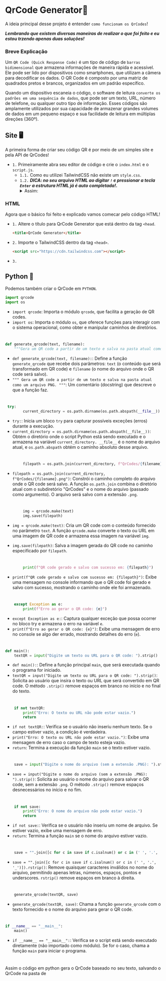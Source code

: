 # QrCode Generator📱

A ideia principal desse projeto é entender ``como funcionam os QrCodes``!

***Lembrando que existem diversas maneiras de realizar o que foi feito e eu estou trzendo apenas duas soluções!***

### Breve Explicação

Um ``QR Code (Quick Response Code)`` é um tipo de código de ``barras bidimensional`` que armazena informações de maneira rápida e acessível. Ele pode ser lido por dispositivos como smartphones, que utilizam a câmera para decodificar os dados. O QR Code é composto por uma matriz de quadrados pretos e brancos, organizados em um padrão específico.

Quando um dispositivo escaneia o código, o software de leitura ``converte os padrões em uma sequência de dados``, que pode ser um texto, URL, número de telefone, ou qualquer outro tipo de informação. Esses códigos são amplamente utilizados por sua capacidade de armazenar grandes volumes de dados em um pequeno espaço e sua facilidade de leitura em múltiplas direções (360º).


## Site 🖥️

A primeira forma de criar seu código QR é por meio de um simples site e pela API de QrCodes!

- ``1.`` Primeiramente abra seu editor de código e crie o ``index.html`` e o ``script.js``.
  - ``1.1.`` Como eu utilizei TailwindCSS não existe um ``style.css``.
  - ``1.2.`` ***DICA: no seu arquivo HTML ao digitar ``!`` e pressionar a tecla ``Enter`` a estrutura HTML já é auto completada!.***
    <details>
      <summary>Assim:</summary>
        <img <img width="428" alt="image" src="https://github.com/user-attachments/assets/75084dd9-8fce-40f9-a462-3ba82d8c9fdd">
    </details>

### HTML
Agora que o básico foi feito e explicado vamos comecar pelo código HTML!

- ``1.`` Altere o título para QrCode Generator que está dentro da tag ``<head``.
  
  ```html
  <title>QrCode Generator</title>
  ```

- ``2.`` Importe o TailwindCSS dentro da tag ``<head>``.

    ```html
  <script src="https://cdn.tailwindcss.com"></script>
  ```

- ``3.``





















































## Python 🐍

Podemos também criar o QrCode em ``PYTHON``.
```py
import qrcode
import os
```

- ``import qrcode``:  Importa o módulo ``qrcode``, que facilita a geração de QR codes.
- ``import os``: Importa o módulo ``os``, que oferece funções para interagir com o sistema operacional, como obter e manipular caminhos de diretórios.

# 

```py
def generate_qrcode(text, filename):
    """Gera um QR code a partir de um texto e salva na pasta atual como um arquivo PNG."""
```
- ``def generate_qrcode(text, filename):``: Define a função ``generate_qrcode`` que recebe dois parâmetros: ``text`` (o conteúdo que será transformado em QR code) e ``filename`` (o nome do arquivo onde o QR code será salvo).
- ``""" Gera um QR code a partir de um texto e salva na pasta atual como um arquivo PNG. """``: Um comentário (docstring) que descreve o que a função faz.

#

```py
 try:
        current_directory = os.path.dirname(os.path.abspath(__file__))
```

- ``try:``: Inicia um bloco ``try`` para capturar possíveis exceções (erros) durante a execução.
- ``current_directory = os.path.dirname(os.path.abspath(__file__))``: Obtém o diretório onde o script Python está sendo executado e o armazena na variável ``current_directory. __file__`` é o nome do arquivo atual, e ``os.path.abspath`` obtém o caminho absoluto desse arquivo.

#

```py
        filepath = os.path.join(current_directory, f"QrCodes/{filename}.png")
```

- ``filepath = os.path.join(current_directory, f"QrCodes/{filename}.png")``: Constrói o caminho completo do arquivo onde o QR code será salvo. A função ``os.path.join`` combina o diretório atual com o subdiretório "QrCodes" e o nome do arquivo (passado como argumento). O arquivo será salvo com a extensão ``.png``.

#

```py
        img = qrcode.make(text)
        img.save(filepath)
```

- ``img = qrcode.make(text)``: Cria um QR code com o conteúdo fornecido no parâmetro ``text``. A função ``qrcode.make`` converte o texto ou URL em uma imagem de QR code e armazena essa imagem na variável ``img``.

- ``img.save(filepath)``: Salva a imagem gerada do QR code no caminho especificado por ``filepath``.

#

```py
        print(f"QR code gerado e salvo com sucesso em: {filepath}")
```
- ``print(f"QR code gerado e salvo com sucesso em: {filepath}")``: Exibe uma mensagem no console informando que o QR code foi gerado e salvo com sucesso, mostrando o caminho onde ele foi armazenado.

# 

```py
    except Exception as e:
        print(f"Erro ao gerar o QR code: {e}")
```
- ``except Exception as e:``: Captura qualquer exceção que possa ocorrer no bloco try e armazena o erro na variável ``e``.
- ``print(f"Erro ao gerar o QR code: {e}")``: Exibe uma mensagem de erro no console se algo der errado, mostrando detalhes do erro (``e``).

#

```py
def main():
    textQR = input("Digite um texto ou URL para o QR code: ").strip()
```
- ``def main():``: Define a função principal ``main``, que será executada quando o programa for iniciado.
- ``textQR = input("Digite um texto ou URL para o QR code: ").strip()``: Solicita ao usuário que insira o texto ou URL que será convertido em QR code. O método ``.strip()`` remove espaços em branco no início e no final do texto.

#

```py
    if not textQR:
        print("Erro: O texto ou URL não pode estar vazio.")
        return
```
- ``if not textQR:``: Verifica se o usuário não inseriu nenhum texto. Se o campo estiver vazio, a condição é verdadeira.
- ``print("Erro: O texto ou URL não pode estar vazio.")``: Exibe uma mensagem de erro caso o campo de texto esteja vazio.
- ``return``: Termina a execução da função ``main`` se o texto estiver vazio.

#

```py
    save = input("Digite o nome do arquivo (sem a extensão .PNG): ").strip()
```
- ``save = input("Digite o nome do arquivo (sem a extensão .PNG): ").strip()``: Solicita ao usuário o nome do arquivo para salvar o QR code, sem a extensão ``.png``. O método ``.strip()`` remove espaços desnecessários no início e no fim.

#

```py
    if not save:
        print("Erro: O nome do arquivo não pode estar vazio.")
        return
```
- ``if not save:``: Verifica se o usuário não inseriu um nome de arquivo. Se estiver vazio, exibe uma mensagem de erro.
- ``return``: Termina a função ``main`` se o nome do arquivo estiver vazio.

#

```py
    save = "".join([c for c in save if c.isalnum() or c in (' ', '.', '_')]).rstrip()
```
- ``save = "".join([c for c in save if c.isalnum() or c in (' ', '.', '_')]).rstrip()``: Remove quaisquer caracteres inválidos no nome do arquivo, permitindo apenas letras, números, espaços, pontos e underscores. ``rstrip()`` remove espaços em branco à direita.

#

```py
    generate_qrcode(textQR, save)
```
- ``generate_qrcode(textQR, save)``: Chama a função ``generate_qrcode`` com o texto fornecido e o nome do arquivo para gerar o QR code.

#

```py
if __name__ == "__main__":
    main()
```
- ``if __name__ == "__main__":``: Verifica se o script está sendo executado diretamente (não importado como módulo). Se for o caso, chama a função ``main`` para iniciar o programa.

#

Assim o código em python gera o QrCode baseado no seu texto, salvando o QrCode na pasta de 
